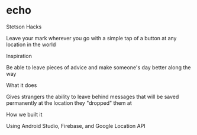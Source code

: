 # echo
Stetson Hacks

Leave your mark wherever you go with a simple tap of a button at any location in the world

Inspiration

Be able to leave pieces of advice and make someone's day better along the way

What it does

Gives strangers the ability to leave behind messages that will be saved permanently at the location they "dropped" them at


How we built it

Using Android Studio, Firebase, and Google Location API
